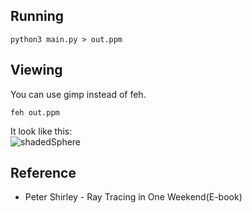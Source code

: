 ## Running
```
python3 main.py > out.ppm
```
## Viewing
You can use gimp instead of feh.
```
feh out.ppm
```
It look like this:<br>
![shadedSphere](https://github.com/furkanonder/RayTracing/blob/master/outputs/shadedSphere.png)

## Reference
* Peter Shirley - Ray Tracing in One Weekend(E-book)
